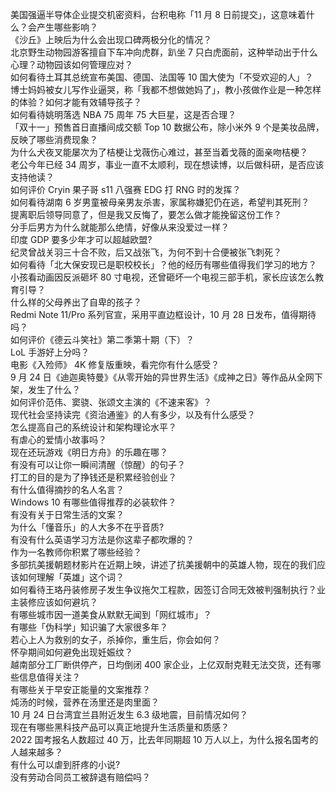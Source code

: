 美国强逼半导体企业提交机密资料，台积电称「11 月 8 日前提交」，这意味着什么？会产生哪些影响？  
《沙丘》上映后为什么会出现口碑两极分化的情况？  
北京野生动物园游客擅自下车冲向虎群，趴坐 7 只白虎面前，这种举动出于什么心理？动物园该如何管理应对？  
如何看待土耳其总统宣布美国、德国、法国等 10 国大使为「不受欢迎的人」？  
博士妈妈被女儿写作业逼哭，称「我都不想做她妈了」，教小孩做作业是一种怎样的体验？如何才能有效辅导孩子？  
如何看待姚明落选 NBA 75 周年 75 大巨星，这是否合理？  
「双十一」预售首日直播间成交额 Top 10 数据公布，除小米外 9 个是美妆品牌，反映了哪些消费现象？  
为什么犬夜叉能屡次为了桔梗让戈薇伤心难过，甚至当着戈薇的面亲吻桔梗？  
老公今年已经 34 周岁，事业一直不太顺利，现在想读博，以后做科研，是否应该支持他读？  
如何评价 Cryin 果子哥 s11 八强赛 EDG 打 RNG 时的发挥？  
如何看待湖南 6 岁男童被母亲男友杀害，家属称嫌犯仍在逃，希望判其死刑？  
提离职后领导同意了，但是我又反悔了，要怎么做才能挽留这份工作？  
分手后男方为什么就能那么绝情，好像从来没爱过一样？  
印度 GDP 要多少年才可以超越欧盟?  
纪灵曾战关羽三十合不败，后又战张飞，为何不到十合便被张飞刺死？  
如何看待「北大保安现已是职校校长」？他的经历有哪些值得我们学习的地方？  
小孩看动画因反派砸坏 80 寸电视，还曾砸坏一个电视三部手机，家长应该怎么教育引导？  
什么样的父母养出了自卑的孩子？  
Redmi Note 11/Pro 系列官宣，采用平直边框设计，10 月 28 日发布，值得期待吗？  
如何评价《德云斗笑社》第二季第十期（下）？  
LoL 手游好上分吗？  
电影《入殓师》 4K 修复版重映，看完你有什么感受？  
9 月 24 日《迪迦奥特曼》《从零开始的异世界生活》《成神之日》等作品从全网下架，发生了什么？  
如何评价范伟、窦骁、张颂文主演的《不速来客》？  
现代社会坚持读完《资治通鉴》的人有多少，以及有什么感受？  
怎么提高自己的系统设计和架构理论水平？  
有虐心的爱情小故事吗？  
现在还玩游戏《明日方舟》的乐趣在哪？  
有没有可以让你一瞬间清醒（惊醒）的句子？  
打工的目的是为了挣钱还是积累经验创业？  
有什么值得摘抄的名人名言？  
Windows 10 有哪些值得推荐的必装软件？  
有没有关于日常生活的文案？  
为什么「懂音乐」的人大多不在乎音质?  
有没有什么英语学习方法是你这辈子都吹爆的？  
作为一名教师你积累了哪些经验？  
多部抗美援朝题材影片在近期上映，讲述了抗美援朝中的英雄人物，现在的我们应该如何理解「英雄」这个词？  
如何看待王珞丹装修房子发生争议拖欠工程款，因签订合同无效被判强制执行？业主装修应该如何避坑？  
有哪些城市因一道美食从默默无闻到「网红城市」？  
有哪些「伪科学」知识骗了大家很多年？  
若心上人为救别的女子，杀掉你，重生后，你会如何？  
怀孕期间如何避免出现妊娠纹？  
越南部分工厂断供停产，日均倒闭 400 家企业，上亿双耐克鞋无法交货，还有哪些信息值得关注？  
有哪些关于早安正能量的文案推荐？  
炖汤的时候，营养在汤里还是肉里面？  
10 月 24 日台湾宜兰县附近发生 6.3 级地震，目前情况如何？  
现在有哪些黑科技产品可以真正地提升生活质量和质感？  
2022 国考报名人数超过 40 万，比去年同期超 10 万人以上，为什么报名国考的人越来越多？  
有什么可以虐到肝疼的小说?  
没有劳动合同员工被辞退有赔偿吗？  
